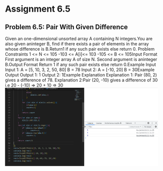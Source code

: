 # Assignment 6.5
## Problem 6.5: Pair With Given Difference
Given an one-dimensional unsorted array A containing N integers.You are also given aninteger B, find if there exists a pair of elements in the array whose difference is B.Return1 if any such pair exists else return 0. Problem Constraints 1 <= N <= 105 -103 <= A[i]<= 103 -105 <= B <= 105Input Format First argument is an integer array A of size N. Second argument is aninteger B.Output Format Return 1 if any such pair exists else return 0.Example Input Input 1: A = [5, 10, 3, 2, 50, 80] B = 78 Input 2: A = [-10, 20] B = 30Example Output Output 1: 1 Output 2: 1Example Explanation Explanation 1: Pair (80, 2) gives a difference of 78. Explanation 2:Pair (20, -10) gives a difference of 30 i.e 20 - (-10) => 20 + 10 => 30
![img](./Screenshot.PNG)
